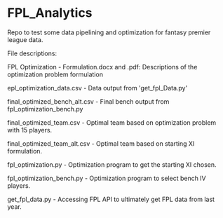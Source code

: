 # FPL_Analytics
Repo to test some data pipelining and optimization for fantasy premier league data. 

File descriptions:

FPL Optimization - Formulation.docx and .pdf: Descriptions of the optimization problem formulation

epl_optimization_data.csv - Data output from 'get_fpl_Data.py'

final_optimized_bench_alt.csv - Final bench output from fpl_optimization_bench.py

final_optimized_team.csv - Optimal team based on optimization problem with 15 players.

final_optimized_team_alt.csv - Optimal team based on starting XI formulation.

fpl_optimization.py - Optimization program to get the starting XI chosen.

fpl_optimization_bench.py - Optimization program to select bench IV players.

get_fpl_data.py - Accessing FPL API to ultimately get FPL data from last year.
